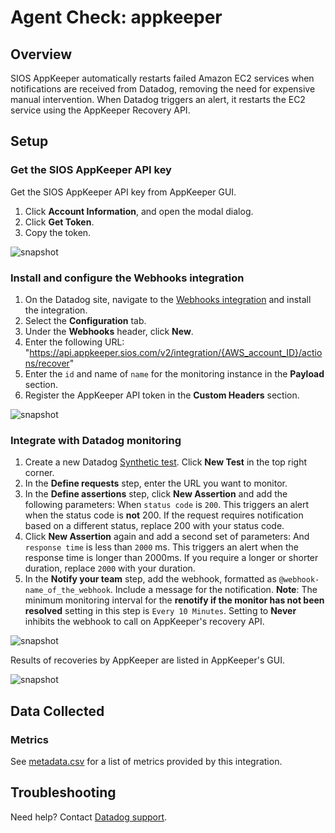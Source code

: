 # Agent Check: appkeeper

## Overview

SIOS AppKeeper automatically restarts failed Amazon EC2 services when notifications are received from Datadog, removing the need for expensive manual intervention. When Datadog triggers an alert, it restarts the EC2 service using the AppKeeper Recovery API.

## Setup

### Get the SIOS AppKeeper API key

Get the SIOS AppKeeper API key from AppKeeper GUI.

1. Click **Account Information**, and open the modal dialog.
2. Click **Get Token**.
3. Copy the token.

![snapshot][1]

### Install and configure the Webhooks integration

1. On the Datadog site, navigate to the [Webhooks integration][2] and install the integration.
2. Select the **Configuration** tab.
3. Under the **Webhooks** header, click **New**.
4. Enter the following URL: "https://api.appkeeper.sios.com/v2/integration/{AWS_account_ID}/actions/recover"
5. Enter the `id` and name of `name` for the monitoring instance in the **Payload** section.
3. Register the AppKeeper API token in the **Custom Headers** section.

![snapshot][3]

### Integrate with Datadog monitoring

1. Create a new Datadog [Synthetic test][4]. Click **New Test** in the top right corner.
2. In the **Define requests** step, enter the URL you want to monitor.
3. In the **Define assertions** step, click **New Assertion** and add the following parameters: When `status code` is `200`. This triggers an alert when the status code is **not** 200. If the request requires notification based on a different status, replace 200 with your status code.
4. Click **New Assertion** again and add a second set of parameters: And `response time` is less than `2000` ms. This triggers an alert when the response time is longer than 2000ms. If you require a longer or shorter duration, replace `2000` with your duration.
5. In the **Notify your team** step, add the webhook, formatted as `@webhook-name_of_the_webhook`. Include a message for the notification. **Note**: The minimum monitoring interval for the **renotify if the monitor has not been resolved** setting in this step is `Every 10 Minutes`. Setting to **Never** inhibits the webhook to call on AppKeeper's recovery API.

![snapshot][5]

Results of recoveries by AppKeeper are listed in AppKeeper's GUI.

![snapshot][6]

## Data Collected

### Metrics

See [metadata.csv][8] for a list of metrics provided by this integration.

## Troubleshooting

Need help? Contact [Datadog support][9].

[1]: https://raw.githubusercontent.com/DataDog/integrations-extras/master/appkeeper/images/get_token.jpg
[2]: /account/settings#integrations/webhooks
[3]: https://raw.githubusercontent.com/DataDog/integrations-extras/master/appkeeper/images/payload_header.jpg
[4]: /synthetics/list
[5]: https://raw.githubusercontent.com/DataDog/integrations-extras/master/appkeeper/images/synthetic_test_params.png
[6]: https://raw.githubusercontent.com/DataDog/integrations-extras/master/appkeeper/images/history.jpg
[8]: https://github.com/DataDog/integrations-extras/blob/master/appkeeper/metadata.csv
[9]: https://docs.datadoghq.com/help/
